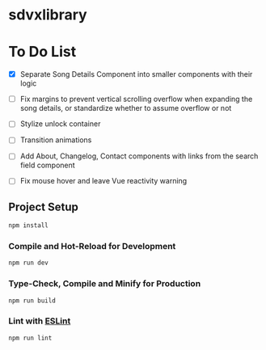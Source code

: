 # sdvxlibrary

# To Do List
- [x] Separate Song Details Component into smaller components with their logic
- [ ] Fix margins to prevent vertical scrolling overflow when expanding the song details, or standardize whether to assume overflow or not
- [ ] Stylize unlock container
- [ ] Transition animations
- [ ] Add About, Changelog, Contact components with links from the search field component
- [ ] Fix mouse hover and leave Vue reactivity warning


## Project Setup

```sh
npm install
```

### Compile and Hot-Reload for Development

```sh
npm run dev
```

### Type-Check, Compile and Minify for Production

```sh
npm run build
```

### Lint with [ESLint](https://eslint.org/)

```sh
npm run lint
```
